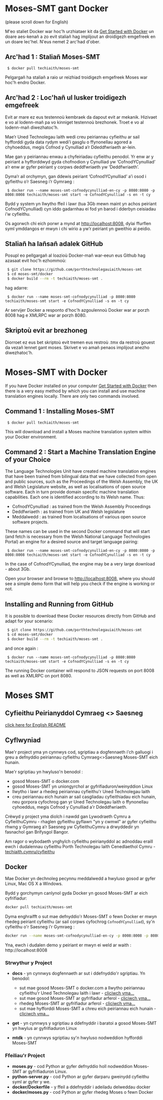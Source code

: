 # Moses-SMT gant Docker

(please scroll down for English)

M'eo staliet Docker war hoc'h urzhiataer kit da [Get Started with Docker](https://docs.docker.com/windows/) un doare aes-kenañ a zo evit staliañ hag implijout an droidigezh emgefreek en un doare lec'hel. N'eus nemet 2 arc'had d'ober.

## Arc'had 1 : Staliañ Moses-SMT

```
 $ docker pull techiaith/moses-smt
```

Pelgargañ ha staliañ a raio ur reizhiad troidigezh emgefreek Moses war hoc'h endro Docker.

## Arc'had 2 : Loc'hañ ul lusker troidigezh emgefreek

Evit ar mare ez eus testennoù kembraek da dapout evit ar mekanik. Hizivaet e vo al lodenn-mañ pa vo kinniget testennoù brezhonek. Troet e vo al lodenn-mañ diwezhatoc'h.

Mae’r Uned Technolegau Iaith wedi creu peiriannau cyfieithu ar sail hyfforddi gyda data rydym wedi’i gasglu o ffynonellau agored a chyhoeddus, megis Cofnod y Cynulliad a’r Ddeddfwriaeth ar-lein.

Mae gan y peiriannau enwau a chyfeiriadau cyfieithu penodol. Yr enw ar y peiriant a hyfforddwyd gyda chofnodion y Cynulliad yw ‘CofnodYCynulliad’ a’r enw ar gyfer peiriant y corpws deddfwriaeth yw ‘Deddfwriaeth’.

Dyma’r ail orchymyn, gan ddewis peiriant ‘CofnodYCynulliad’ a’i osod i gyfieithu o’r Saesneg i’r Gymraeg :

```
 $ docker run --name moses-smt-cofnodycynulliad-en-cy -p 8080:8080 -p 8008:8008 techiaith/moses-smt start -e CofnodYCynulliad -s en -t cy
```

Bydd y system yn llwytho ffeil i lawr (tua 3Gb mewn maint yn achos peiriant CofnodYCynulliad) cyn iddo gadarnhau ei fod yn barod i dderbyn ceisiadau i’w cyfieithu.

Os agorwch chi eich porwr a mynd at [http://localhost:8008](http://localhost:8008), dylai ffurflen syml ymddangos er mwyn i chi wirio a yw’r peiriant yn gweithio ai peidio.

## Staliañ ha lañsañ adalek GitHub

Posupl eo pellgargañ al loazioù Docker-mañ war-eeun eus Github hag azasaat evit hoc'h ezhommoù:

```sh
 $ git clone https://github.com/porthtechnolegauiaith/moses-smt
 $ cd moses-smt/docker
 $ docker build --rm -t techiaith/moses-smt .
```

hag adarre:

```
 $ docker run --name moses-smt-cofnodycynulliad -p 8080:8080 techiaith/moses-smt start -e CofnodYCynulliad -s en -t cy
```

Ar servijer Docker a responto d'hoc'h azgoulennoù Docker war ar porzh 8008 hag e XMLRPC war ar porzh 8080.

## Skriptoù evit ar brezhoneg

Diorroet ez eus bet skriptoù evit tremen eus restroù .tmx da restroù gouest da vezañ lennet gant moses. Skrivet e vo amañ penaos implijout anezho diwezhatoc'h.


# Moses-SMT with Docker

If you have Docker installed on your computer [Get Started with Docker](https://docs.docker.com/windows/) then there is a very easy method by which you can install and use machine translation engines locally. There are only two commands involved.

## Command 1 : Installing Moses-SMT

```
 $ docker pull techiaith/moses-smt
```

This will download and install a Moses machine translation system within your Docker environment.


## Command 2 : Start a Machine Translation Engine of your Choice

The Language Technologies Unit have created machine translation engines that have been trained from bilingual data that we have collected from open and public sources, such as the Proceedings of the Welsh Assembly, the UK and Welsh Legislature website, as well as localisations of open source software. Each in turn provide domain specific machine translation capabilities. Each one is identified according to its Welsh name. Thus:

 - CofnodYCynulliad  : as trained from the Welsh Assembly Proceedings
 - Deddfwriaeth  : as trained from UK and Welsh legislature
 - Meddalwedd : as trained from localisations of various open source software projects.

These names can be used in the second Docker command that will start (and fetch is necessary from the Welsh National Language Technologies Portal) an engine for a desired source and target language pairing:

```
 $ docker run --name moses-smt-cofnodycynulliad-en-cy -p 8080:8080 -p 8008:8008 techiaith/moses-smt start -e CofnodYCynulliad -s en -t cy
```

In the case of CofnodYCynulliad, the engine may be a very large download - about 3Gb.

Open your browser and browse to [http://localhost:8008](http://localhost:8008), where you should see a simple demo form that will help you check if the engine is working or not.

## Installing and Running from GitHub

It is possible to download these Docker resources directly from GitHub and adapt for your scenario:

```sh
 $ git clone https://github.com/porthtechnolegauiaith/moses-smt
 $ cd moses-smt/docker
 $ docker build --rm -t techiaith/moses-smt .
```

and once again :

```
 $ docker run --name moses-smt-cofnodycynulliad -p 8080:8080 techiaith/moses-smt start -e CofnodYCynulliad -s en -t cy
```

The running Docker container will respond to JSON requests on port 8008 as well as XMLRPC on port 8080.

# Moses SMT
## Cyfieithu Peirianyddol Cymraeg <> Saesneg

[click here for English README](README_en.md)

## Cyflwyniad

Mae'r project yma yn cynnwys cod, sgriptiau a dogfennaeth i'ch galluogi i greu a defnyddio peiriannau cyfieithu Cymraeg<>Saesneg Moses-SMT eich hunain.

Mae'r sgriptiau yn hwyluso'n benodol :

 * gosod Moses-SMT o docker.com
 * gosod Moses-SMT yn uniongyrchol ar gyfrifiaduron/weinyddion Linux
 * llwytho i lawr a rhedeg peiriannau cyfieithu'r Uned Technolegau Iaith
 * creu peiriannau eich hunain ar sail casgliadau cyfieithiadau eich hunain, neu gorpora cyfochrog gan yr Uned Technolegau Iaith o ffynonellau cyhoeddus, megis Cofnod y Cynulliad a'r Ddeddfwriaeth.

Crëwyd y project yma diolch i nawdd gan Lywodraeth Cymru a CyfieithuCymru - rhaglen gyfieithu gyflawn "yn y cwmwl" ar gyfer cyfieithu rhwng y Gymraeg a’r Saesneg yw CyfieithuCymru a drwyddedir yn fasnachol gan Brifysgol Bangor.

Am ragor o wybodaeth ynghylch cyfieithu peirianyddol ac adnoddau eraill ewch i dudalennau cyfieithu Porth Technolegau Iaith Cenedlaethol Cymru - [techiaith.cymru/cyfieithu](http://techiaith.cymru/cyfieithu)

## Docker
Mae Docker yn dechnoleg pecynnu meddalwedd a hwyluso gosod ar gyfer Linux, Mac OS X a Windows.

Bydd y gorchymyn canlynol gyda Docker yn gosod Moses-SMT ar eich cyfrifiadur:

```sh
docker pull techiaith/moses-smt
```

Dyma enghraifft o sut mae defnyddio'r Moses-SMT o fewn Docker er mwyn rhedeg peiriant cyfieithu (ar sail corpws cyfochrog `CofnodYCynulliad`), sy'n cyfieithu o'r Saesneg i'r Gymraeg :

```sh
docker run --name moses-smt-cofnodycynulliad-en-cy -p 8008:8008 -p 8080:8080 techiaith/moses-smt start -e CofnodYCynulliad -s en -t cy
```

Yna, ewch i dudalen demo y peiriant er mwyn ei weld ar waith : http://localhost:8008



### Strwythur y Project

* **docs** - yn cynnwys dogfennaeth ar sut i ddefnyddio'r sgriptiau. Yn benodol:
  * sut mae gosod Moses-SMT o docker.com a llwytho peiriannau cyfieithu'r Uned Technolegau Iaith i lawr - [cliciwch yma...](docs/Docker.md)
  * sut mae gosod Moses-SMT ar gyfrifiadur arferol - [cliciwch yma...](docs/GosodiadArferol.md)
  * rhedeg Moses-SMT ar gyfrifiadur arferol - [cliciwch yma...](docs/RhedegMoses.md)
  * sut mae hyfforddi Moses-SMT a chreu eich peiriannau eich hunain - [cliciwch yma...](docs/Hyfforddi.md)

* **get** - yn cynnwys y sgriptiau a ddefnyddir i baratoi a gosod Moses-SMT yn hwylus ar gyfrifiaduron Linux
* **mtdk** - yn cynnwys sgriptiau sy'n hwyluso nodweddion hyfforddi Moses-SMT

### Ffeiliau'r Project

* **moses.py** - cod Python ar gyfer defnyddio holl nodweddion Moses-SMT ar gyfrifiaduron Linux.
* **python-server.py** - cod Python ar gyfer darparu gweinydd cyfieithu syml ar gyfer y we.
* **docker/Dockerfile** - y ffeil a ddefnyddir i adeiladu delweddau docker
* **docker/moses.py** - cod Python ar gyfer rhedeg Moses o fewn Docker
